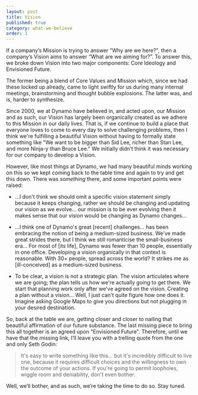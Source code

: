 ```yaml
---
layout: post
title: Vision
published: true
category: what-we-believe
order: 1
---
```


If a company’s Mission is trying to answer "Why are we here?", then a company’s Vision aims to answer “What are we aiming for?”. To answer this, we broke down Vision into two major components: Core Ideology and Envisioned Future.

<!-- more -->

The former being a blend of Core Values and Mission which, since we had these locked up already, came to light swiftly for us during many internal meetings, brainstorming and thought bubble explosions. The latter was, and is, harder to synthesize.

Since 2000, we at Dynamo have believed in, and acted upon, our Mission and as such, our Vision has largely been organically created as we adhere to this Mission in our daily lives. That is, if we continue to build a place that everyone loves to come to every day to solve challenging problems, then I think we're fulfilling a beautiful Vision without having to formally state something like "We want to be bigger than Sid Lee, richer than Stan Lee, and more Ninja-y than Bruce Lee." We initially didn’t think it was necessary for our company to develop a Vision.

However, like most things at Dynamo, we had many beautiful minds working on this so we kept coming back to the table time and again to try and get this down. There was *something* there, and some important points were raised:

* ...I don't think we should omit a specific vision statement simply because it keeps changing, rather we should be changing and updating our vision as we evolve... our mission is to be ever evolving then it makes sense that our vision would be changing as Dynamo changes...

* ...I think one of Dynamo's great [recent] challenges... has been embracing the notion of being a medium-sized business. We've made great strides there, but I think we still romanticise the small-business era… For most of [its life], Dynamo was fewer than 10 people, essentially in one office. Developing a vision organically in that context is reasonable. With 30+ people, spread across the world? It strikes me as [ill-conceived] as a medium-sized business.

* To be clear, a vision is not a strategic plan. The vision articulates where we are going; the plan tells us how we're actually going to get there. We start that planning work only after we've agreed on the vision. Creating a plan without a vision… Well, I just can't quite figure how one does it. Imagine asking Google Maps to give you directions but not plugging in your desired destination.

So, back at the table we are, getting closer and closer to nailing that beautiful affirmation of our future substance.  The last missing piece to bring this all together is an agreed upon "Envisioned Future". Therefore, until we have that the missing link, I’ll leave you with a trelling quote from the one and only Seth Godin:

> It's easy to write something like this… but it's incredibly difficult to live one, because it requires difficult choices and the willingness to own the outcome of your actions. If you're going to permit loopholes, wiggle room and deniability, don't even bother.

Well, we’ll bother, and as such, we’re taking the time to do so. Stay tuned.
